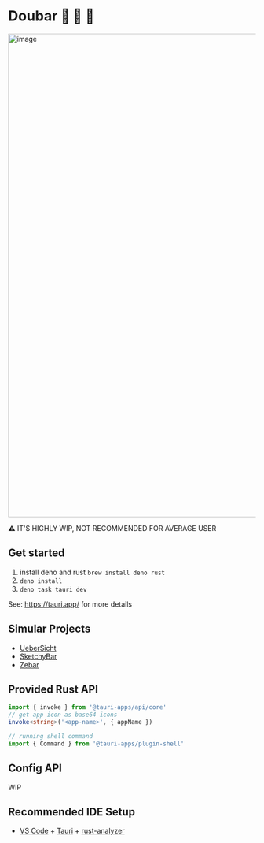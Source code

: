 # Doubar 🚧 🚧 🚧 

<img width="1512" height="982" alt="image" src="https://github.com/user-attachments/assets/242e6542-4043-47e4-89d3-fdb8a970e8a9" />

⚠️ IT'S HIGHLY WIP, NOT RECOMMENDED FOR AVERAGE USER

## Get started

1. install deno and rust
`brew install deno rust`
2. `deno install`
3. `deno task tauri dev`

See: https://tauri.app/ for more details

## Simular Projects

- [UeberSicht](https://tracesof.net/uebersicht/)
- [SketchyBar](https://github.com/FelixKratz/SketchyBar)
- [Zebar](https://github.com/glzr-io/zebar)

## Provided Rust API

```typescript
import { invoke } from '@tauri-apps/api/core'
// get app icon as base64 icons
invoke<string>('<app-name>', { appName })

// running shell command
import { Command } from '@tauri-apps/plugin-shell'

```

## Config API

WIP

## Recommended IDE Setup

- [VS Code](https://code.visualstudio.com/) + [Tauri](https://marketplace.visualstudio.com/items?itemName=tauri-apps.tauri-vscode) + [rust-analyzer](https://marketplace.visualstudio.com/items?itemName=rust-lang.rust-analyzer)
